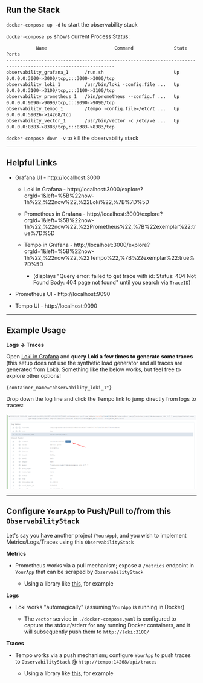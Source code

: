 ## Run the Stack

`docker-compose up -d` to start the observability stack

`docker-compose ps` shows current Process Status:

```
           Name                         Command               State                    Ports                  
--------------------------------------------------------------------------------------------------------------
observability_grafana_1      /run.sh                          Up      0.0.0.0:3000->3000/tcp,:::3000->3000/tcp
observability_loki_1         /usr/bin/loki -config.file ...   Up      0.0.0.0:3100->3100/tcp,:::3100->3100/tcp
observability_prometheus_1   /bin/prometheus --config.f ...   Up      0.0.0.0:9090->9090/tcp,:::9090->9090/tcp
observability_tempo_1        /tempo -config.file=/etc/t ...   Up      0.0.0.0:59026->14268/tcp                
observability_vector_1       /usr/bin/vector -c /etc/ve ...   Up      0.0.0.0:8383->8383/tcp,:::8383->8383/tcp
```

`docker-compose down -v` to kill the observability stack


---
## Helpful Links

* Grafana UI - http://localhost:3000

  * Loki in Grafana - http://localhost:3000/explore?orgId=1&left=%5B%22now-1h%22,%22now%22,%22Loki%22,%7B%7D%5D

  * Prometheus in Grafana - http://localhost:3000/explore?orgId=1&left=%5B%22now-1h%22,%22now%22,%22Prometheus%22,%7B%22exemplar%22:true%7D%5D

  * Tempo in Grafana - http://localhost:3000/explore?orgId=1&left=%5B%22now-1h%22,%22now%22,%22Tempo%22,%7B%22exemplar%22:true%7D%5D

    * (displays "Query error: failed to get trace with id: Status: 404 Not Found Body: 404 page not found" until you search via `TraceID`)

* Prometheus UI - http://localhost:9090

* Tempo UI - http://localhost:9090


---
## Example Usage

**Logs -> Traces**

Open [Loki in Grafana](http://localhost:3000/explore?orgId=1&left=%5B%22now-1h%22,%22now%22,%22Loki%22,%7B%7D%5D) and **query Loki a few times to generate some traces** (this setup does not use the synthetic load generator and all traces are generated from Loki). Something like the below works, but feel free to explore other options!

```
{container_name="observability_loki_1"}
```

Drop down the log line and click the Tempo link to jump directly from logs to traces:

![Tempo link](tempo-link.png)


---
## Configure `YourApp` to Push/Pull to/from this `ObservabilityStack`

Let's say you have another project (`YourApp`), and you wish to implement Metrics/Logs/Traces using this `ObservabilityStack`

**Metrics**

* Prometheus works via a pull mechanism; expose a `/metrics` endpoint in `YourApp` that can be scraped by `ObservabilityStack`

  * Using a library like [this](https://github.com/prometheus/client_ruby), for example

**Logs**

* Loki works "automagically" (assuming `YourApp` is running in Docker)

  * The `vector` service in `./docker-compose.yaml` is configured to capture the stdout/stderr for any running Docker containers, and it will subsequently push them to `http://loki:3100/`

**Traces**

* Tempo works via a push mechanism; configure `YourApp` to push traces to `ObservabilityStack` @ `http://tempo:14268/api/traces`

  * Using a library like [this](https://github.com/salemove/zipkin-ruby-opentracing), for example
